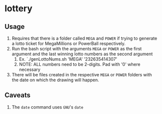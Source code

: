 # lottery

## Usage
1. Requires that there is a folder called `MEGA` and `POWER` if trying to generate a lotto ticket for MegaMillions or PowerBall respectively.
1. Run the bash script with the arguments `MEGA` or `POWER` as the first argument and the last winning lotto numbers as the second argument
    1. Ex. `./genLottoNums.sh 'MEGA' '232635414307'
    1. NOTE: ALL numbers need to be 2-digits. Pad with '0' where necessary
1. There will be files created in the respective `MEGA` or `POWER` folders with the date on which the drawing will happen.

## Caveats
1. The `date` command uses `GNU`'s `date` 
